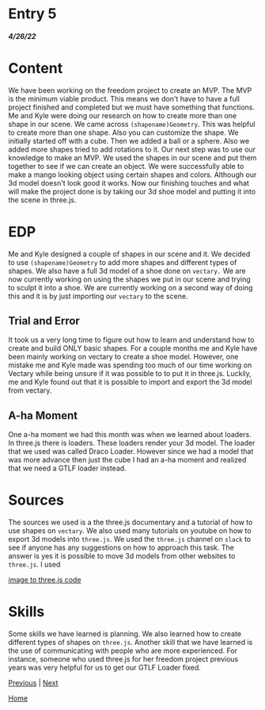 # Entry 5
##### 4/26/22

# Content
We have been working on the freedom project to create an MVP. The MVP is the minimum viable product. This means we don't have to have a full project finished
and completed but we must have something that functions. Me and Kyle were doing our research on how to create more than one shape in our scene. We came across `(shapename)Geometry`.
This was helpful to create more than one shape. Also you can customize the shape. We initially started off with a cube. Then we added a ball or a sphere. Also we added more shapes tried to add rotations to it. 
Our next step was to use our knowledge to make an MVP. We used the shapes in our scene and put them together to see if we can create an object. We were successfully able to make 
a mango looking object using certain shapes and colors. Although our 3d model doesn't look good it works. Now our finishing touches and what will make the project done is by taking our 3d shoe model and putting it into
the scene in three.js. 

# EDP
Me and Kyle designed a couple of shapes in our scene and it. We decided to use `(shapename)Geometry` to add more shapes and different types of shapes. We also have a full 3d model of a shoe done on `vectary.`
We are now currently working on using the shapes we put in our scene and trying to sculpt it into a shoe. We are currently working on a second way of doing this and it is by just importing our `vectary` to the scene.

## Trial and Error
It took us a very long time to figure out how to learn and understand how to create and build ONLY basic shapes. For a couple months me and Kyle have been mainly working on vectary to create a shoe model. However, one mistake me and Kyle made was spending too much of our time working on Vectary while being unsure if it was possible to to put it in three.js. Luckily, me and Kyle found out that it is possible to import and export the 3d model from vectary. 

## A-ha Moment
One a-ha moment we had this month was when we learned about loaders. In three.js there is loaders. These loaders render your 3d model. The loader that we used was called Draco Loader. However since we had a model that was more advance then just the cube I had an a-ha moment and realized that we need a GTLF loader instead. 


# Sources 
The sources we used is a the three.js documentary and a tutorial of how to use shapes on `vectary`. We also used many tutorials on youtube on how to export 3d models into `three.js`.
We used the `three.js` channel on `slack` to see if anyone has any suggestions on how to approach this task. The answer is yes it is possible to move 3d models from other websites to `three.js`.
I used 


[image to three.js code](picture.png)


# Skills 
Some skills we have learned is planning. We also learned how to create different types of shapes on `three.js`. Another skill that we have learned is the use of communicating with people who are more experienced. For instance, someone who used three.js for her freedom project previous years was very helpful for us to get our GTLF Loader fixed. 


[Previous](entry04.md) | [Next](entry06.md)

[Home](../README.md)
